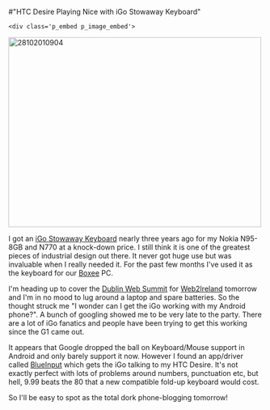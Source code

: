#"HTC Desire Playing Nice with iGo Stowaway Keyboard"


    <div class='p_embed p_image_embed'>
<a href="http://getfile6.posterous.com/getfile/files.posterous.com/conoroneill/Wa9fz8yTeSLqDXJaDZ6Fxjcp6MUxSabJsqSQTnD8eLJJP55aHsAKvkgAIVCF/28102010904.jpg.scaled.1000.jpg"><img alt="28102010904" height="375" src="http://getfile5.posterous.com/getfile/files.posterous.com/conoroneill/4AzWW88gsZ0OXsGF8os090vwQD1vo1ho2orKZW4BWSrWFzyhXdftW4qSUCK3/28102010904.jpg.scaled.500.jpg" width="500" /></a>
</div>
<p>I got an <a href="http://www.amazon.com/Stowaway-Ultra-Slim-Bluetooth-Keyboard-Handhelds/dp/B0002OKCXE">iGo Stowaway Keyboard</a> nearly three years ago for my Nokia N95-8GB and N770 at a knock-down price. I still think it is one of the greatest pieces of industrial design out there. It never got huge use but was invaluable when I really needed it. For the past few months I&#39;ve used it as the keyboard for our <a href="http://www.boxee.tv/">Boxee</a> PC.</p><p /><div>I&#39;m heading up to cover the <a href="http://www.dublinwebsummit.com/">Dublin Web Summit</a> for <a href="http://www.web2ireland.org/">Web2Ireland</a> tomorrow and I&#39;m in no mood to lug around a laptop and spare batteries. So the thought struck me &quot;I wonder can I get the iGo working with my Android phone?&quot;. A bunch of googling showed me to be very late to the party. There are a lot of iGo fanatics and people have been trying to get this working since the G1 came out.</div> <p /><div>It appears that Google dropped the ball on Keyboard/Mouse support in Android and only barely support it now. However I found an app/driver called <a href="http://www.teksoftco.com/index.php?section=blueinputandroid">BlueInput</a> which gets the iGo talking to my HTC Desire. It&#39;s not exactly perfect with lots of problems around numbers, punctuation etc, but hell, 9.99 beats the 80 that a new compatible fold-up keyboard would cost.</div> <p /><div>So I&#39;ll be easy to spot as the total dork phone-blogging tomorrow!</div>
  